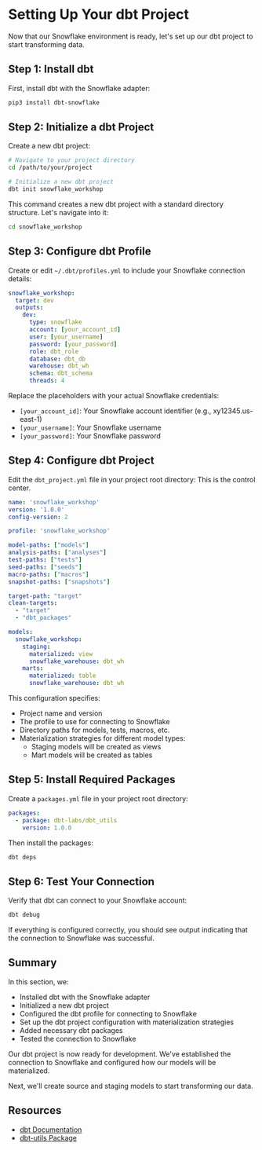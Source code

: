 # Setting Up Your dbt Project

Now that our Snowflake environment is ready, let's set up our dbt project to start transforming data.

## Step 1: Install dbt

First, install dbt with the Snowflake adapter:

```bash
pip3 install dbt-snowflake
```

## Step 2: Initialize a dbt Project

Create a new dbt project:

```bash
# Navigate to your project directory
cd /path/to/your/project

# Initialize a new dbt project
dbt init snowflake_workshop
```

This command creates a new dbt project with a standard directory structure. Let's navigate into it:

```bash
cd snowflake_workshop
```

## Step 3: Configure dbt Profile

Create or edit `~/.dbt/profiles.yml` to include your Snowflake connection details:

```yaml
snowflake_workshop:
  target: dev
  outputs:
    dev:
      type: snowflake
      account: [your_account_id]
      user: [your_username]
      password: [your_password]
      role: dbt_role
      database: dbt_db
      warehouse: dbt_wh
      schema: dbt_schema
      threads: 4
```

Replace the placeholders with your actual Snowflake credentials:
- `[your_account_id]`: Your Snowflake account identifier (e.g., xy12345.us-east-1)
- `[your_username]`: Your Snowflake username
- `[your_password]`: Your Snowflake password

## Step 4: Configure dbt Project

Edit the `dbt_project.yml` file in your project root directory: This is the control center.

```yaml
name: 'snowflake_workshop'
version: '1.0.0'
config-version: 2

profile: 'snowflake_workshop'

model-paths: ["models"]
analysis-paths: ["analyses"]
test-paths: ["tests"]
seed-paths: ["seeds"]
macro-paths: ["macros"]
snapshot-paths: ["snapshots"]

target-path: "target"
clean-targets:
  - "target"
  - "dbt_packages"

models:
  snowflake_workshop:
    staging:
      materialized: view
      snowflake_warehouse: dbt_wh
    marts:
      materialized: table
      snowflake_warehouse: dbt_wh
```

This configuration specifies:
- Project name and version
- The profile to use for connecting to Snowflake
- Directory paths for models, tests, macros, etc.
- Materialization strategies for different model types:
  - Staging models will be created as views
  - Mart models will be created as tables

## Step 5: Install Required Packages

Create a `packages.yml` file in your project root directory:

```yaml
packages:
  - package: dbt-labs/dbt_utils
    version: 1.0.0
```

Then install the packages:

```bash
dbt deps
```

## Step 6: Test Your Connection

Verify that dbt can connect to your Snowflake account:

```bash
dbt debug
```

If everything is configured correctly, you should see output indicating that the connection to Snowflake was successful.

## Summary

In this section, we:
- Installed dbt with the Snowflake adapter
- Initialized a new dbt project
- Configured the dbt profile for connecting to Snowflake
- Set up the dbt project configuration with materialization strategies
- Added necessary dbt packages
- Tested the connection to Snowflake

Our dbt project is now ready for development. We've established the connection to Snowflake and configured how our models will be materialized.

Next, we'll create source and staging models to start transforming our data.

## Resources

- [dbt Documentation](https://docs.getdbt.com/)
- [dbt-utils Package](https://github.com/dbt-labs/dbt-utils)
